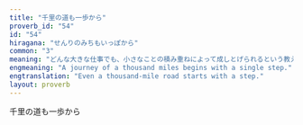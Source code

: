 ```yaml
---
title: "千里の道も一歩から"
proverb_id: "54"
id: "54"
hiragana: "せんりのみちもいっぽから"
common: "3"
meaning: "どんな大きな仕事でも、小さなことの積み重ねによって成しとげられるという教え。"
engmeaning: "A journey of a thousand miles begins with a single step."
engtranslation: "Even a thousand-mile road starts with a step."
layout: proverb
---
```


千里の道も一歩から
